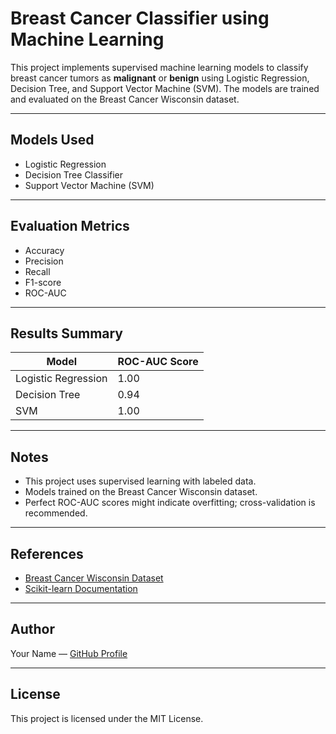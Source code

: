 
# Breast Cancer Classifier using Machine Learning

This project implements supervised machine learning models to classify breast cancer tumors as **malignant** or **benign** using Logistic Regression, Decision Tree, and Support Vector Machine (SVM). The models are trained and evaluated on the Breast Cancer Wisconsin dataset.

---

## Models Used

* Logistic Regression
* Decision Tree Classifier
* Support Vector Machine (SVM)

---

## Evaluation Metrics

* Accuracy
* Precision
* Recall
* F1-score
* ROC-AUC

---

## Results Summary

| Model               | ROC-AUC Score |
| ------------------- | ------------- |
| Logistic Regression | 1.00          |
| Decision Tree       | 0.94          |
| SVM                 | 1.00          |

---

## Notes

* This project uses supervised learning with labeled data.
* Models trained on the Breast Cancer Wisconsin dataset.
* Perfect ROC-AUC scores might indicate overfitting; cross-validation is recommended.

---

## References

* [Breast Cancer Wisconsin Dataset](https://archive.ics.uci.edu/ml/datasets/Breast+Cancer+Wisconsin+%28Diagnostic%29)
* [Scikit-learn Documentation](https://scikit-learn.org/stable/)

---

## Author

Your Name — [GitHub Profile](https://github.com/Israt1063)

---

## License

This project is licensed under the MIT License.


